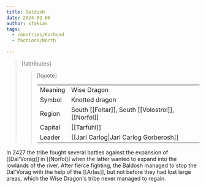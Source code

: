 ```yaml
---
title: Baldosh
date: 2024-02-06
author: sfakias
tags:
  - countries/Korhond
  - factions/North
 
---
```

> [!attributes]
> 
> > [!quote]
> >
> > | | |
> > | --- | --- |
> > | Meaning | Wise Dragon |
> > | Symbol | Knotted dragon |
> > | Region | South [[Foltar]], South [[Volostrol]], [[Norfol]] |
> > | Capital | [[Tarfuhl]] |
> > | Leader | [[Jarl Carlog\|Jarl Carlog Gorberosh]] |

In 2427 the tribe fought several battles against the expansion of [[Dal'Vorag]] in [[Norfol]] when the latter wanted to expand into the lowlands of the river. After fierce fighting, the Baldosh managed to stop the Dal'Vorag with the help of the [[Arlas]], but not before they had lost large areas, which the Wise Dragon's tribe never managed to regain.
